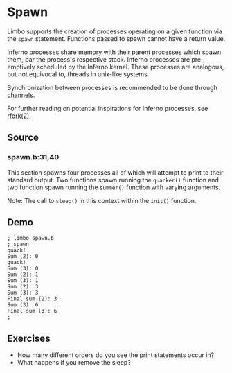 # Spawn

Limbo supports the creation of processes operating on a given function via the `spawn` statement. Functions passed to spawn cannot have a return value.

Inferno processes share memory with their parent processes which spawn them, bar the process's respective stack. Inferno processes are pre-emptively scheduled by the Inferno kernel. These processes are analogous, but not equivocal to, threads in unix-like systems. 

Synchronization between processes is recommended to be done through [channels](../Channels).

For further reading on potential inspirations for Inferno processes, see [rfork(2)](http://man.cat-v.org/9front/2/fork).

## Source

### spawn.b:31,40

This section spawns four processes all of which will attempt to print to their standard output. Two functions spawn running the `quacker()` function and two function spawn running the `summer()` function with varying arguments. 

Note: The call to `sleep()` in this context within the `init()` function. 

## Demo

	; limbo spawn.b
	; spawn
	quack!
	Sum (2): 0
	quack!
	Sum (3): 0
	Sum (2): 1
	Sum (3): 1
	Sum (2): 3
	Sum (3): 3
	Final sum (2): 3
	Sum (3): 6
	Final sum (3): 6
	; 

## Exercises

- How many different orders do you see the print statements occur in?
- What happens if you remove the sleep?
